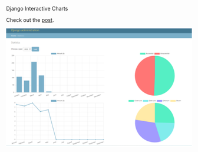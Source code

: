 Django Interactive Charts


Check out the [post](https://testdriven.io/blog/django-charts/).

<img src="/images/admin_panel.png" alt="admin_panel" title="admin_panel">